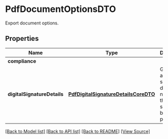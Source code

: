 ﻿# PdfDocumentOptionsDTO
Export document options.

## Properties
Name | Type | Description | Notes
------------ | ------------- | ------------- | -------------
**compliance** |  |  | 
**digitalSignatureDetails** | [**PdfDigitalSignatureDetailsCoreDTO**](PdfDigitalSignatureDetailsCoreDTO.md) | Gets or sets a digital signature details. If not set, then no signing will be performed. | [optional]

[[Back to Model list]](../README.md#documentation-for-models) [[Back to API list]](../README.md#documentation-for-api-endpoints) [[Back to README]](../README.md) [[View Source]](../src/models/pdfDocumentOptionsDTO.ts)

